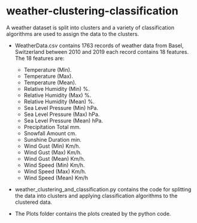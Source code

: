 # weather-clustering-classification
A weather dataset is split into clusters and a variety of classification algorithms are used to assign the data to the clusters.

- WeatherData.csv contains 1763 records of weather data from Basel, Switzerland between 2010 and 2019 each record contains 18 features. 
  The 18 features are:
  - Temperature (Min).
  - Temperature (Max).
  - Temperature (Mean).
  - Relative Humidity (Min) %.
  - Relative Humidity (Max) %.
  - Relative Humidity (Mean) %.
  - Sea Level Pressure (Min) hPa.
  - Sea Level Pressure (Max) hPa.
  - Sea Level Pressure (Mean) hPa.
  - Precipitation Total mm.
  - Snowfall Amount cm.
  - Sunshine Duration min.
  - Wind Gust (Min) Km/h.
  - Wind Gust (Max) Km/h.
  - Wind Gust (Mean) Km/h.
  - Wind Speed (Min) Km/h.
  - Wind Speed (Max) Km/h.
  - Wind Speed (Mean) Km/h

- weather_clustering_and_classification.py contains the code for splitting the data into clusters and applying classification algorithms to the clustered data. 

- The Plots folder contains the plots created by the python code.
